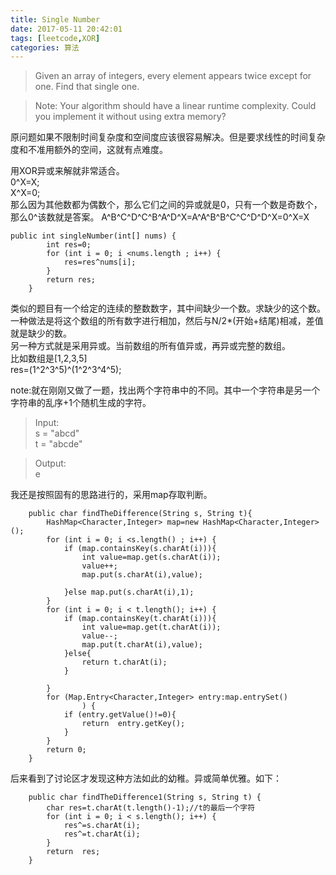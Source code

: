 ```yaml
---
title: Single Number
date: 2017-05-11 20:42:01
tags: [leetcode,XOR]
categories: 算法
---
```

>Given an array of integers, every element appears twice except for one. Find that single one.

>Note:
Your algorithm should have a linear runtime complexity. Could you implement it without using extra memory?

原问题如果不限制时间复杂度和空间度应该很容易解决。但是要求线性的时间复杂度和不准用额外的空间，这就有点难度。
<!--more-->  
用XOR异或来解就非常适合。  
0^X=X;  
X^X=0;  
那么因为其他数都为偶数个，那么它们之间的异或就是0，只有一个数是奇数个，那么0^该数就是答案。
A^B^C^D^C^B^A^D^X=A^A^B^B^C^C^D^D^X=0^X=X
```
public int singleNumber(int[] nums) {
        int res=0;
        for (int i = 0; i <nums.length ; i++) {
            res=res^nums[i];
        }
        return res;
    }
```

类似的题目有一个给定的连续的整数数字，其中间缺少一个数。求缺少的这个数。
一种做法是将这个数组的所有数字进行相加，然后与N/2*(开始+结尾)相减，差值就是缺少的数。  
另一种方式就是采用异或。当前数组的所有值异或，再异或完整的数组。  
比如数组是[1,2,3,5]  
res=(1^2^3^5)^(1^2^3^4^5);

note:就在刚刚又做了一题，找出两个字符串中的不同。其中一个字符串是另一个字符串的乱序+1个随机生成的字符。  
>Input:  
s = "abcd"  
t = "abcde"  

>Output:  
e  

我还是按照固有的思路进行的，采用map存取判断。
```
    public char findTheDifference(String s, String t){
        HashMap<Character,Integer> map=new HashMap<Character,Integer>();
        for (int i = 0; i <s.length() ; i++) {
            if (map.containsKey(s.charAt(i))){
                int value=map.get(s.charAt(i));
                value++;
                map.put(s.charAt(i),value);

            }else map.put(s.charAt(i),1);
        }
        for (int i = 0; i < t.length(); i++) {
            if (map.containsKey(t.charAt(i))){
                int value=map.get(t.charAt(i));
                value--;
                map.put(t.charAt(i),value);
            }else{
                return t.charAt(i);
            }

        }
        for (Map.Entry<Character,Integer> entry:map.entrySet()
                ) {
            if (entry.getValue()!=0){
                return  entry.getKey();
            }
        }
        return 0;
    }
```

后来看到了讨论区才发现这种方法如此的幼稚。异或简单优雅。如下：
```
    public char findTheDifference1(String s, String t) {
        char res=t.charAt(t.length()-1);//t的最后一个字符
        for (int i = 0; i < s.length(); i++) {
            res^=s.charAt(i);
            res^=t.charAt(i);
        }
        return  res;
    }
```
